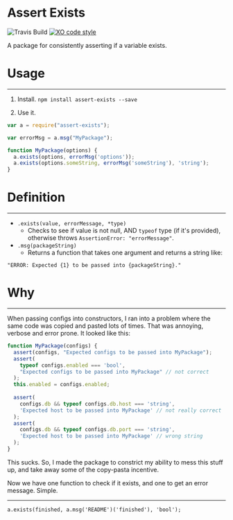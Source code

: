 # Assert Exists 
![Travis Build](https://travis-ci.org/ghmeier/assert-exists.svg?branch=master) 
[![XO code style](https://img.shields.io/badge/code_style-XO-5ed9c7.svg)](https://github.com/sindresorhus/xo)

A package for consistently asserting if a variable exists.

# Usage
---
1. Install.
`npm install assert-exists --save`

2. Use it.
```javascript
var a = require("assert-exists");

var errorMsg = a.msg("MyPackage");

function MyPackage(options) {
  a.exists(options, errorMsg('options'));
  a.exists(options.someString, errorMsg('someString'), 'string');
}
```

# Definition
---
* `.exists(value, errorMessage, *type)`
  * Checks to see if value is not null, AND `typeof` type (if it's provided), otherwise throws `AssertionError: "errorMessage"`.
* `.msg(packageString)`
  * Returns a function that takes one argument and returns a string like: 
```
"ERROR: Expected {1} to be passed into {packageString}."
```

# Why
---
When passing configs into constructors, I ran into a problem where the same code was copied and pasted lots of times. That was annoying, verbose and error prone. It looked like this:
```javascript
function MyPackage(configs) {
  assert(configs, "Expected configs to be passed into MyPackage");
  assert(
    typeof configs.enabled === 'bool',
    "Expected configs to be passed into MyPackage" // not correct
  );
  this.enabled = configs.enabled;
  
  assert(
    configs.db && typeof configs.db.host === 'string',
    'Expected host to be passed into MyPackage' // not really correct
  );
  assert(
    configs.db && typeof configs.db.port === 'string',
    'Expected host to be passed into MyPackage' // wrong string
  );
}
```
This sucks. So, I made the package to constrict my ability to mess this stuff up, and take away some of the copy-pasta incentive.

Now we have one function to check if it exists, and one to get an error message. Simple.

---
`a.exists(finished, a.msg('README')('finished'), 'bool');`
